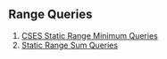 ## Range Queries
1. [CSES Static Range Minimum Queries](https://github.com/khalid586/CSES-Problemset-solutions/blob/main/5.Range%20Queries/CSES%20Static%20Range%20Minimum%20Queries.cpp)
1. [Static Range Sum Queries](https://github.com/khalid586/CSES-Problemset-solutions/blob/main/5.Range%20Queries/Static%20Range%20Sum%20Queries.cpp)